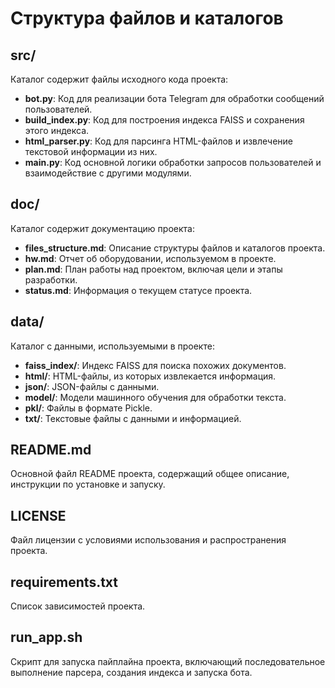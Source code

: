 # Структура файлов и каталогов

## src/
Каталог содержит файлы исходного кода проекта:

- **bot.py**: Код для реализации бота Telegram для обработки сообщений пользователей.
- **build_index.py**: Код для построения индекса FAISS и сохранения этого индекса.
- **html_parser.py**: Код для парсинга HTML-файлов и извлечение текстовой информации из них.
- **main.py**: Код основной логики обработки запросов пользователей и взаимодействие с другими модулями.

## doc/
Каталог содержит документацию проекта:

- **files_structure.md**: Описание структуры файлов и каталогов проекта.
- **hw.md**: Отчет об оборудовании, используемом в проекте.
- **plan.md**: План работы над проектом, включая цели и этапы разработки.
- **status.md**: Информация о текущем статусе проекта.

## data/
Каталог с данными, используемыми в проекте:

- **faiss_index/**: Индекс FAISS для поиска похожих документов.
- **html/**: HTML-файлы, из которых извлекается информация.
- **json/**: JSON-файлы с данными.
- **model/**: Модели машинного обучения для обработки текста.
- **pkl/**: Файлы в формате Pickle.
- **txt/**: Текстовые файлы с данными и информацией.

## README.md
Основной файл README проекта, содержащий общее описание, инструкции по установке и запуску.

## LICENSE
Файл лицензии с условиями использования и распространения проекта.

## requirements.txt
Список зависимостей проекта.

## run_app.sh
Скрипт для запуска пайплайна проекта, включающий последовательное выполнение парсера, создания индекса и запуска бота.
